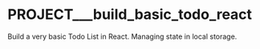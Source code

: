# PROJECT___build_basic_todo_react
Build a very basic Todo List in React. Managing state in local storage. 
